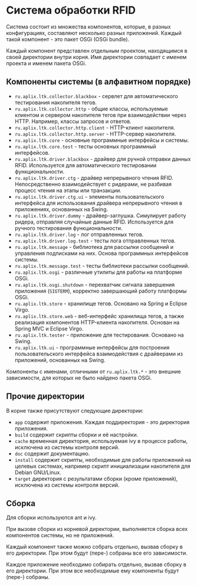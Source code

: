 Система обработки RFID
======================

Система состоит из множества компонентов, которые, в разных конфигурациях,
составляют несколько разных приложений. Каждый такой компонент - это пакет OSGi
(OSGi bundle).

Каждый компонент представлен отдельным проектом, находящимся в своей директории
внутри корня. Имя директории совпадает с именем проекта и именем пакета OSGi.


Компоненты системы (в алфавитном порядке)
-----------------------------------------

- `ru.aplix.ltk.collector.blackbox` - сервлет для автоматического тестирования
  накопителя тегов.
- `ru.aplix.ltk.collector.http` - общие классы, используемые клиентом и сервером
  накопителя тегов при взаимодействии через HTTP. Например, классы запросов и
  ответов.
- `ru.aplix.ltk.collector.http.client` - HTTP-клиент накопителя.
- `ru.aplix.ltk.collector.http.server` - HTTP-сервер накопителя.
- `ru.aplix.ltk.core` - основные программные интерфейсы и системы.
- `ru.aplix.ltk.core.test` - тесты основных программный интерфейсов.
- `ru.aplix.ltk.driver.blackbox` - драйвер для ручной отправки данных RFID.
  Используется для автоматического тестировании функциональности.
- `ru.aplix.ltk.driver.ctg` - драйвер непрерывного чтения RFID. Непосредственно
  взаимодействует с ридерами, не разбивая процесс чтения на этапы или
  транзакции.
- `ru.aplix.ltk.driver.ctg.ui` - элементы пользовательского интерфейса для
  использования драйвера непрерывного чтения в приложениях, основанных на Swing.
- `ru.aplix.ltk.driver.dummy` - драйвер-заглушка. Симулирует работу ридера,
  отправляя случайные данные RFID. Используется для ручного тестирования
  функциональности.
- `ru.aplix.ltk.driver.log` - лог отправленных тегов.
- `ru.aplix.ltk.driver.log.test` - тесты лога отправленных тегов.
- `ru.aplix.ltk.message` - библиотека для рассылки сообщений и управления
  подписками на них. Основа программных интерфейсов системы.
- `ru.aplix.ltk.message.test` - тесты библиотеки рассылки сообщений.
- `ru.aplix.ltk.osgi` - различные утилиты для работы на платформе OSGi.
- `ru.aplix.ltk.osgi.shutdown` - перехватчик сигнала завершения приложения
  (`SIGTERM`), корректно завершающий работу платформы OSGi.
- `ru.aplix.ltk.store` - хранилище тегов. Основано на Spring и Eclipse Virgo.
- `ru.aplix.ltk.store.web` - веб-интерфейс хранилища тегов, а также реализация
  компонентов HTTP-клиента накопителя. Основан на Spring MVC и Eclipse Virgo.
- `ru.aplix.ltk.tester` - приложение для тестирования. Основано на Swing.
- `ru.aplix.ltk.ui` - программные интерфейсы для построения пользовательского
  интерфейса взаимодействия с драйверами из приложений, основанных на Swing.

Компоненты с именами, отличными от `ru.aplix.ltk.*` - это внешние зависимости,
для которых не было найдено пакета OSGi.


Прочие директории
-----------------

В корне также присутствуют следующие директории:

- `app` содержит приложения. Каждая поддиректория - это директория приложения.
- `build` содержит скрипты сборки и её настройки.
- `cache` временная директория, используемая ivy в процессе работы, исключена из
  системы контроля версий.
- `doc` содержит документацию.
- `install` содержит скрипты, необходимые для работы приложений на целевых
  системах, например скрипт инициализации накопителя для Debian GNU/Linux.
- `target` директория с результатами сборки (кроме приложений), исключена из
  системы контроля версий.


Сборка
------

Для сборки используются ant и ivy.

При вызове сборки из корневой директории, выполняется сборка всех компонентов
системы, но не приложений.

Каждый компонент также можно собрать отдельно, вызвав сборку в его директории.
При этом будут (пере-) собраны все его зависимости.

Каждое приложение необходимо собирать отдельно, вызвав сборку в его директории.
При этом все необходимые ему компоненты будут (пере-) собраны.
